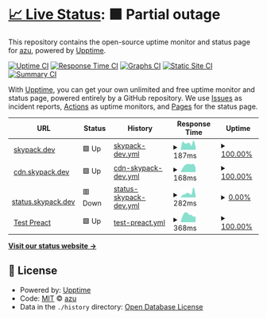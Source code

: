 # [📈 Live Status](https://skypack.dev): <!--live status--> **🟧 Partial outage**

This repository contains the open-source uptime monitor and status page for [azu](https://efcl.info/), powered by [Upptime](https://github.com/upptime/upptime).

[![Uptime CI](https://github.com/azu/skypack-upptime/workflows/Uptime%20CI/badge.svg)](https://github.com/azu/skypack-upptime/actions?query=workflow%3A%22Uptime+CI%22)
[![Response Time CI](https://github.com/azu/skypack-upptime/workflows/Response%20Time%20CI/badge.svg)](https://github.com/azu/skypack-upptime/actions?query=workflow%3A%22Response+Time+CI%22)
[![Graphs CI](https://github.com/azu/skypack-upptime/workflows/Graphs%20CI/badge.svg)](https://github.com/azu/skypack-upptime/actions?query=workflow%3A%22Graphs+CI%22)
[![Static Site CI](https://github.com/azu/skypack-upptime/workflows/Static%20Site%20CI/badge.svg)](https://github.com/azu/skypack-upptime/actions?query=workflow%3A%22Static+Site+CI%22)
[![Summary CI](https://github.com/azu/skypack-upptime/workflows/Summary%20CI/badge.svg)](https://github.com/azu/skypack-upptime/actions?query=workflow%3A%22Summary+CI%22)

With [Upptime](https://upptime.js.org), you can get your own unlimited and free uptime monitor and status page, powered entirely by a GitHub repository. We use [Issues](https://github.com/azu/skypack-upptime/issues) as incident reports, [Actions](https://github.com/azu/skypack-upptime/actions) as uptime monitors, and [Pages](https://skypack.dev) for the status page.

<!--start: status pages-->
<!-- This summary is generated by Upptime (https://github.com/upptime/upptime) -->
<!-- Do not edit this manually, your changes will be overwritten -->
<!-- prettier-ignore -->
| URL | Status | History | Response Time | Uptime |
| --- | ------ | ------- | ------------- | ------ |
| <img alt="" src="https://icons.duckduckgo.com/ip3/www.skypack.dev.ico" height="13"> [skypack.dev](https://www.skypack.dev/) | 🟩 Up | [skypack-dev.yml](https://github.com/azu/skypack-upptime/commits/HEAD/history/skypack-dev.yml) | <details><summary><img alt="Response time graph" src="./graphs/skypack-dev/response-time-week.png" height="20"> 187ms</summary><br><a href="https://azu.github.io/skypack-upptime/history/skypack-dev"><img alt="Response time 163" src="https://img.shields.io/endpoint?url=https%3A%2F%2Fraw.githubusercontent.com%2Fazu%2Fskypack-upptime%2FHEAD%2Fapi%2Fskypack-dev%2Fresponse-time.json"></a><br><a href="https://azu.github.io/skypack-upptime/history/skypack-dev"><img alt="24-hour response time 87" src="https://img.shields.io/endpoint?url=https%3A%2F%2Fraw.githubusercontent.com%2Fazu%2Fskypack-upptime%2FHEAD%2Fapi%2Fskypack-dev%2Fresponse-time-day.json"></a><br><a href="https://azu.github.io/skypack-upptime/history/skypack-dev"><img alt="7-day response time 187" src="https://img.shields.io/endpoint?url=https%3A%2F%2Fraw.githubusercontent.com%2Fazu%2Fskypack-upptime%2FHEAD%2Fapi%2Fskypack-dev%2Fresponse-time-week.json"></a><br><a href="https://azu.github.io/skypack-upptime/history/skypack-dev"><img alt="30-day response time 173" src="https://img.shields.io/endpoint?url=https%3A%2F%2Fraw.githubusercontent.com%2Fazu%2Fskypack-upptime%2FHEAD%2Fapi%2Fskypack-dev%2Fresponse-time-month.json"></a><br><a href="https://azu.github.io/skypack-upptime/history/skypack-dev"><img alt="1-year response time 163" src="https://img.shields.io/endpoint?url=https%3A%2F%2Fraw.githubusercontent.com%2Fazu%2Fskypack-upptime%2FHEAD%2Fapi%2Fskypack-dev%2Fresponse-time-year.json"></a></details> | <details><summary><a href="https://azu.github.io/skypack-upptime/history/skypack-dev">100.00%</a></summary><a href="https://azu.github.io/skypack-upptime/history/skypack-dev"><img alt="All-time uptime 100.00%" src="https://img.shields.io/endpoint?url=https%3A%2F%2Fraw.githubusercontent.com%2Fazu%2Fskypack-upptime%2FHEAD%2Fapi%2Fskypack-dev%2Fuptime.json"></a><br><a href="https://azu.github.io/skypack-upptime/history/skypack-dev"><img alt="24-hour uptime 100.00%" src="https://img.shields.io/endpoint?url=https%3A%2F%2Fraw.githubusercontent.com%2Fazu%2Fskypack-upptime%2FHEAD%2Fapi%2Fskypack-dev%2Fuptime-day.json"></a><br><a href="https://azu.github.io/skypack-upptime/history/skypack-dev"><img alt="7-day uptime 100.00%" src="https://img.shields.io/endpoint?url=https%3A%2F%2Fraw.githubusercontent.com%2Fazu%2Fskypack-upptime%2FHEAD%2Fapi%2Fskypack-dev%2Fuptime-week.json"></a><br><a href="https://azu.github.io/skypack-upptime/history/skypack-dev"><img alt="30-day uptime 100.00%" src="https://img.shields.io/endpoint?url=https%3A%2F%2Fraw.githubusercontent.com%2Fazu%2Fskypack-upptime%2FHEAD%2Fapi%2Fskypack-dev%2Fuptime-month.json"></a><br><a href="https://azu.github.io/skypack-upptime/history/skypack-dev"><img alt="1-year uptime 100.00%" src="https://img.shields.io/endpoint?url=https%3A%2F%2Fraw.githubusercontent.com%2Fazu%2Fskypack-upptime%2FHEAD%2Fapi%2Fskypack-dev%2Fuptime-year.json"></a></details>
| <img alt="" src="https://icons.duckduckgo.com/ip3/cdn.skypack.dev.ico" height="13"> [cdn.skypack.dev](https://cdn.skypack.dev/canvas-confetti) | 🟩 Up | [cdn-skypack-dev.yml](https://github.com/azu/skypack-upptime/commits/HEAD/history/cdn-skypack-dev.yml) | <details><summary><img alt="Response time graph" src="./graphs/cdn-skypack-dev/response-time-week.png" height="20"> 168ms</summary><br><a href="https://azu.github.io/skypack-upptime/history/cdn-skypack-dev"><img alt="Response time 170" src="https://img.shields.io/endpoint?url=https%3A%2F%2Fraw.githubusercontent.com%2Fazu%2Fskypack-upptime%2FHEAD%2Fapi%2Fcdn-skypack-dev%2Fresponse-time.json"></a><br><a href="https://azu.github.io/skypack-upptime/history/cdn-skypack-dev"><img alt="24-hour response time 113" src="https://img.shields.io/endpoint?url=https%3A%2F%2Fraw.githubusercontent.com%2Fazu%2Fskypack-upptime%2FHEAD%2Fapi%2Fcdn-skypack-dev%2Fresponse-time-day.json"></a><br><a href="https://azu.github.io/skypack-upptime/history/cdn-skypack-dev"><img alt="7-day response time 168" src="https://img.shields.io/endpoint?url=https%3A%2F%2Fraw.githubusercontent.com%2Fazu%2Fskypack-upptime%2FHEAD%2Fapi%2Fcdn-skypack-dev%2Fresponse-time-week.json"></a><br><a href="https://azu.github.io/skypack-upptime/history/cdn-skypack-dev"><img alt="30-day response time 144" src="https://img.shields.io/endpoint?url=https%3A%2F%2Fraw.githubusercontent.com%2Fazu%2Fskypack-upptime%2FHEAD%2Fapi%2Fcdn-skypack-dev%2Fresponse-time-month.json"></a><br><a href="https://azu.github.io/skypack-upptime/history/cdn-skypack-dev"><img alt="1-year response time 170" src="https://img.shields.io/endpoint?url=https%3A%2F%2Fraw.githubusercontent.com%2Fazu%2Fskypack-upptime%2FHEAD%2Fapi%2Fcdn-skypack-dev%2Fresponse-time-year.json"></a></details> | <details><summary><a href="https://azu.github.io/skypack-upptime/history/cdn-skypack-dev">100.00%</a></summary><a href="https://azu.github.io/skypack-upptime/history/cdn-skypack-dev"><img alt="All-time uptime 100.00%" src="https://img.shields.io/endpoint?url=https%3A%2F%2Fraw.githubusercontent.com%2Fazu%2Fskypack-upptime%2FHEAD%2Fapi%2Fcdn-skypack-dev%2Fuptime.json"></a><br><a href="https://azu.github.io/skypack-upptime/history/cdn-skypack-dev"><img alt="24-hour uptime 100.00%" src="https://img.shields.io/endpoint?url=https%3A%2F%2Fraw.githubusercontent.com%2Fazu%2Fskypack-upptime%2FHEAD%2Fapi%2Fcdn-skypack-dev%2Fuptime-day.json"></a><br><a href="https://azu.github.io/skypack-upptime/history/cdn-skypack-dev"><img alt="7-day uptime 100.00%" src="https://img.shields.io/endpoint?url=https%3A%2F%2Fraw.githubusercontent.com%2Fazu%2Fskypack-upptime%2FHEAD%2Fapi%2Fcdn-skypack-dev%2Fuptime-week.json"></a><br><a href="https://azu.github.io/skypack-upptime/history/cdn-skypack-dev"><img alt="30-day uptime 100.00%" src="https://img.shields.io/endpoint?url=https%3A%2F%2Fraw.githubusercontent.com%2Fazu%2Fskypack-upptime%2FHEAD%2Fapi%2Fcdn-skypack-dev%2Fuptime-month.json"></a><br><a href="https://azu.github.io/skypack-upptime/history/cdn-skypack-dev"><img alt="1-year uptime 100.00%" src="https://img.shields.io/endpoint?url=https%3A%2F%2Fraw.githubusercontent.com%2Fazu%2Fskypack-upptime%2FHEAD%2Fapi%2Fcdn-skypack-dev%2Fuptime-year.json"></a></details>
| <img alt="" src="https://icons.duckduckgo.com/ip3/status.skypack.dev.ico" height="13"> [status.skypack.dev](https://status.skypack.dev/) | 🟥 Down | [status-skypack-dev.yml](https://github.com/azu/skypack-upptime/commits/HEAD/history/status-skypack-dev.yml) | <details><summary><img alt="Response time graph" src="./graphs/status-skypack-dev/response-time-week.png" height="20"> 282ms</summary><br><a href="https://azu.github.io/skypack-upptime/history/status-skypack-dev"><img alt="Response time 271" src="https://img.shields.io/endpoint?url=https%3A%2F%2Fraw.githubusercontent.com%2Fazu%2Fskypack-upptime%2FHEAD%2Fapi%2Fstatus-skypack-dev%2Fresponse-time.json"></a><br><a href="https://azu.github.io/skypack-upptime/history/status-skypack-dev"><img alt="24-hour response time 143" src="https://img.shields.io/endpoint?url=https%3A%2F%2Fraw.githubusercontent.com%2Fazu%2Fskypack-upptime%2FHEAD%2Fapi%2Fstatus-skypack-dev%2Fresponse-time-day.json"></a><br><a href="https://azu.github.io/skypack-upptime/history/status-skypack-dev"><img alt="7-day response time 282" src="https://img.shields.io/endpoint?url=https%3A%2F%2Fraw.githubusercontent.com%2Fazu%2Fskypack-upptime%2FHEAD%2Fapi%2Fstatus-skypack-dev%2Fresponse-time-week.json"></a><br><a href="https://azu.github.io/skypack-upptime/history/status-skypack-dev"><img alt="30-day response time 242" src="https://img.shields.io/endpoint?url=https%3A%2F%2Fraw.githubusercontent.com%2Fazu%2Fskypack-upptime%2FHEAD%2Fapi%2Fstatus-skypack-dev%2Fresponse-time-month.json"></a><br><a href="https://azu.github.io/skypack-upptime/history/status-skypack-dev"><img alt="1-year response time 271" src="https://img.shields.io/endpoint?url=https%3A%2F%2Fraw.githubusercontent.com%2Fazu%2Fskypack-upptime%2FHEAD%2Fapi%2Fstatus-skypack-dev%2Fresponse-time-year.json"></a></details> | <details><summary><a href="https://azu.github.io/skypack-upptime/history/status-skypack-dev">0.00%</a></summary><a href="https://azu.github.io/skypack-upptime/history/status-skypack-dev"><img alt="All-time uptime 0.00%" src="https://img.shields.io/endpoint?url=https%3A%2F%2Fraw.githubusercontent.com%2Fazu%2Fskypack-upptime%2FHEAD%2Fapi%2Fstatus-skypack-dev%2Fuptime.json"></a><br><a href="https://azu.github.io/skypack-upptime/history/status-skypack-dev"><img alt="24-hour uptime 0.00%" src="https://img.shields.io/endpoint?url=https%3A%2F%2Fraw.githubusercontent.com%2Fazu%2Fskypack-upptime%2FHEAD%2Fapi%2Fstatus-skypack-dev%2Fuptime-day.json"></a><br><a href="https://azu.github.io/skypack-upptime/history/status-skypack-dev"><img alt="7-day uptime 0.00%" src="https://img.shields.io/endpoint?url=https%3A%2F%2Fraw.githubusercontent.com%2Fazu%2Fskypack-upptime%2FHEAD%2Fapi%2Fstatus-skypack-dev%2Fuptime-week.json"></a><br><a href="https://azu.github.io/skypack-upptime/history/status-skypack-dev"><img alt="30-day uptime 7.96%" src="https://img.shields.io/endpoint?url=https%3A%2F%2Fraw.githubusercontent.com%2Fazu%2Fskypack-upptime%2FHEAD%2Fapi%2Fstatus-skypack-dev%2Fuptime-month.json"></a><br><a href="https://azu.github.io/skypack-upptime/history/status-skypack-dev"><img alt="1-year uptime 0.00%" src="https://img.shields.io/endpoint?url=https%3A%2F%2Fraw.githubusercontent.com%2Fazu%2Fskypack-upptime%2FHEAD%2Fapi%2Fstatus-skypack-dev%2Fuptime-year.json"></a></details>
| <img alt="" src="https://icons.duckduckgo.com/ip3/cdn.skypack.dev.ico" height="13"> [Test Preact](https://cdn.skypack.dev/preact@10) | 🟩 Up | [test-preact.yml](https://github.com/azu/skypack-upptime/commits/HEAD/history/test-preact.yml) | <details><summary><img alt="Response time graph" src="./graphs/test-preact/response-time-week.png" height="20"> 368ms</summary><br><a href="https://azu.github.io/skypack-upptime/history/test-preact"><img alt="Response time 238" src="https://img.shields.io/endpoint?url=https%3A%2F%2Fraw.githubusercontent.com%2Fazu%2Fskypack-upptime%2FHEAD%2Fapi%2Ftest-preact%2Fresponse-time.json"></a><br><a href="https://azu.github.io/skypack-upptime/history/test-preact"><img alt="24-hour response time 288" src="https://img.shields.io/endpoint?url=https%3A%2F%2Fraw.githubusercontent.com%2Fazu%2Fskypack-upptime%2FHEAD%2Fapi%2Ftest-preact%2Fresponse-time-day.json"></a><br><a href="https://azu.github.io/skypack-upptime/history/test-preact"><img alt="7-day response time 368" src="https://img.shields.io/endpoint?url=https%3A%2F%2Fraw.githubusercontent.com%2Fazu%2Fskypack-upptime%2FHEAD%2Fapi%2Ftest-preact%2Fresponse-time-week.json"></a><br><a href="https://azu.github.io/skypack-upptime/history/test-preact"><img alt="30-day response time 266" src="https://img.shields.io/endpoint?url=https%3A%2F%2Fraw.githubusercontent.com%2Fazu%2Fskypack-upptime%2FHEAD%2Fapi%2Ftest-preact%2Fresponse-time-month.json"></a><br><a href="https://azu.github.io/skypack-upptime/history/test-preact"><img alt="1-year response time 238" src="https://img.shields.io/endpoint?url=https%3A%2F%2Fraw.githubusercontent.com%2Fazu%2Fskypack-upptime%2FHEAD%2Fapi%2Ftest-preact%2Fresponse-time-year.json"></a></details> | <details><summary><a href="https://azu.github.io/skypack-upptime/history/test-preact">100.00%</a></summary><a href="https://azu.github.io/skypack-upptime/history/test-preact"><img alt="All-time uptime 100.00%" src="https://img.shields.io/endpoint?url=https%3A%2F%2Fraw.githubusercontent.com%2Fazu%2Fskypack-upptime%2FHEAD%2Fapi%2Ftest-preact%2Fuptime.json"></a><br><a href="https://azu.github.io/skypack-upptime/history/test-preact"><img alt="24-hour uptime 100.00%" src="https://img.shields.io/endpoint?url=https%3A%2F%2Fraw.githubusercontent.com%2Fazu%2Fskypack-upptime%2FHEAD%2Fapi%2Ftest-preact%2Fuptime-day.json"></a><br><a href="https://azu.github.io/skypack-upptime/history/test-preact"><img alt="7-day uptime 100.00%" src="https://img.shields.io/endpoint?url=https%3A%2F%2Fraw.githubusercontent.com%2Fazu%2Fskypack-upptime%2FHEAD%2Fapi%2Ftest-preact%2Fuptime-week.json"></a><br><a href="https://azu.github.io/skypack-upptime/history/test-preact"><img alt="30-day uptime 100.00%" src="https://img.shields.io/endpoint?url=https%3A%2F%2Fraw.githubusercontent.com%2Fazu%2Fskypack-upptime%2FHEAD%2Fapi%2Ftest-preact%2Fuptime-month.json"></a><br><a href="https://azu.github.io/skypack-upptime/history/test-preact"><img alt="1-year uptime 100.00%" src="https://img.shields.io/endpoint?url=https%3A%2F%2Fraw.githubusercontent.com%2Fazu%2Fskypack-upptime%2FHEAD%2Fapi%2Ftest-preact%2Fuptime-year.json"></a></details>

<!--end: status pages-->

[**Visit our status website →**](https://skypack.dev)

## 📄 License

- Powered by: [Upptime](https://github.com/upptime/upptime)
- Code: [MIT](./LICENSE) © [azu](https://efcl.info/)
- Data in the `./history` directory: [Open Database License](https://opendatacommons.org/licenses/odbl/1-0/)
